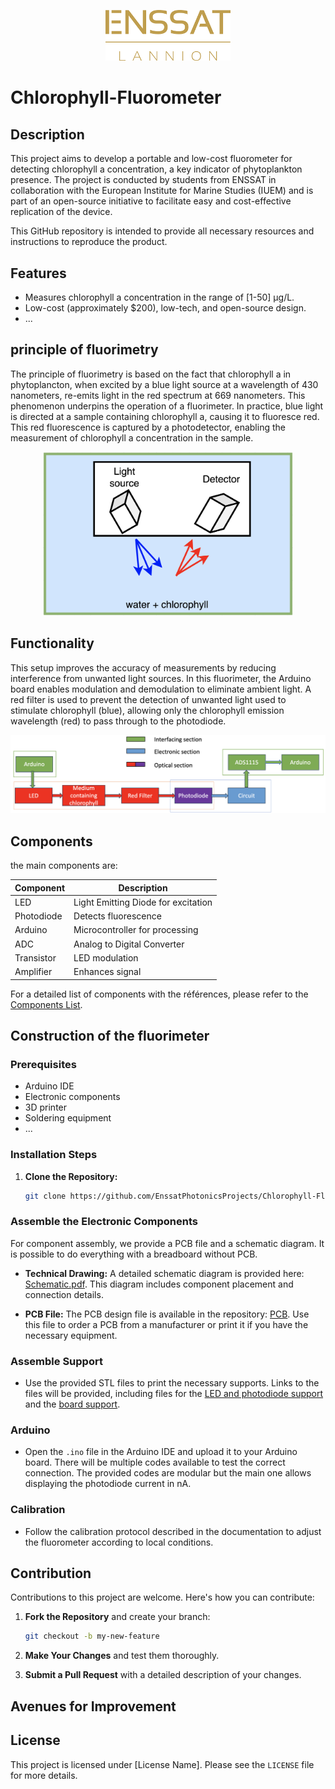<p align="center">
  <img src="images/logo_enssat.png" alt="ENSSAT Logo" width="200"/>
</p>

# Chlorophyll-Fluorometer

## Description

This project aims to develop a portable and low-cost fluorometer for detecting chlorophyll a concentration, a key indicator of phytoplankton presence. The project is conducted by students from ENSSAT in collaboration with the European Institute for Marine Studies (IUEM) and is part of an open-source initiative to facilitate easy and cost-effective replication of the device.

This GitHub repository is intended to provide all necessary resources and instructions to reproduce the product.

## Features

- Measures chlorophyll a concentration in the range of [1-50] µg/L.
- Low-cost (approximately $200), low-tech, and open-source design.
- ...

## principle of fluorimetry

The principle of fluorimetry is based on the fact that chlorophyll a in phytoplancton, when excited by a blue light source at a wavelength of 430 nanometers, re-emits light in the red spectrum at 669 nanometers. This phenomenon underpins the operation of a fluorimeter. In practice, blue light is directed at a sample containing chlorophyll a, causing it to fluoresce red. This red fluorescence is captured by a photodetector, enabling the measurement of chlorophyll a concentration in the sample.

<p align="center">
  <img src="images/principle_diagram.png" alt="principle diagram" width="400"/>
</p>

## Functionality

This setup improves the accuracy of measurements by reducing interference from unwanted light sources. In this fluorimeter, the Arduino board enables modulation and demodulation to eliminate ambient light. A red filter is used to prevent the detection of unwanted light used to stimulate chlorophyll (blue), allowing only the chlorophyll emission wavelength (red) to pass through to the photodiode.

<p align="center">
  <img src="images/block_diagram.png" alt="block diagram" width="800"/>
</p>

## Components

the main components are:

| Component | Description |
|-----------|-------------|
| LED | Light Emitting Diode for excitation |
| Photodiode | Detects fluorescence |
| Arduino | Microcontroller for processing |
| ADC | Analog to Digital Converter |
| Transistor | LED modulation |
| Amplifier | Enhances signal |

For a detailed list of components with the références, please refer to the [Components List](hardware/components.md).

## Construction of the fluorimeter

### Prerequisites

- Arduino IDE
- Electronic components
- 3D printer
- Soldering equipment
- ...

### Installation Steps

1. **Clone the Repository:**

   ```bash
   git clone https://github.com/EnssatPhotonicsProjects/Chlorophyll-Fluorometer.git
   ```

### Assemble the Electronic Components

For component assembly, we provide a PCB file and a schematic diagram. It is possible to do everything with a breadboard without PCB.

- **Technical Drawing:** A detailed schematic diagram is provided here: [Schematic.pdf](path/to/Schematic.pdf). This diagram includes component placement and connection details.

- **PCB File:** The PCB design file is available in the repository: [PCB](). Use this file to order a PCB from a manufacturer or print it if you have the necessary equipment.

### Assemble Support

- Use the provided STL files to print the necessary supports. Links to the files will be provided, including files for the [LED and photodiode support](STL_file_ready_to_3D_printing/support_led_photodiode.stl) and the [board support](STL_file_ready_to_3D_printing/support_arduino.stl).

### Arduino

- Open the `.ino` file in the Arduino IDE and upload it to your Arduino board. There will be multiple codes available to test the correct connection. The provided codes are modular but the main one allows displaying the photodiode current in nA.

### Calibration

- Follow the calibration protocol described in the documentation to adjust the fluorometer according to local conditions.

## Contribution

Contributions to this project are welcome. Here's how you can contribute:

1. **Fork the Repository** and create your branch:

   ```bash
   git checkout -b my-new-feature
   ```

2. **Make Your Changes** and test them thoroughly.

3. **Submit a Pull Request** with a detailed description of your changes.

## Avenues for Improvement

## License

This project is licensed under [License Name]. Please see the `LICENSE` file for more details.
